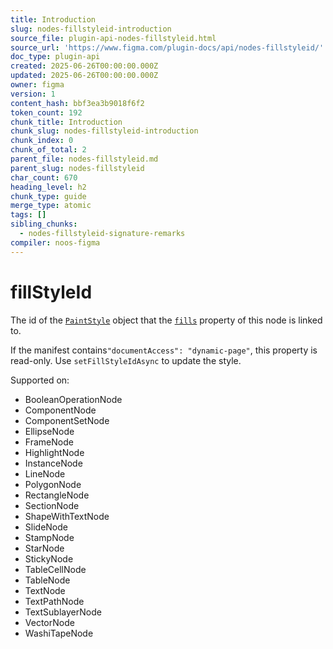 ```yaml
---
title: Introduction
slug: nodes-fillstyleid-introduction
source_file: plugin-api-nodes-fillstyleid.html
source_url: 'https://www.figma.com/plugin-docs/api/nodes-fillstyleid/'
doc_type: plugin-api
created: 2025-06-26T00:00:00.000Z
updated: 2025-06-26T00:00:00.000Z
owner: figma
version: 1
content_hash: bbf3ea3b9018f6f2
token_count: 192
chunk_title: Introduction
chunk_slug: nodes-fillstyleid-introduction
chunk_index: 0
chunk_of_total: 2
parent_file: nodes-fillstyleid.md
parent_slug: nodes-fillstyleid
char_count: 670
heading_level: h2
chunk_type: guide
merge_type: atomic
tags: []
sibling_chunks:
  - nodes-fillstyleid-signature-remarks
compiler: noos-figma
---
```


# fillStyleId

The id of the [`PaintStyle`](/plugin-docs/api/PaintStyle/) object that the [`fills`](/plugin-docs/api/properties/nodes-fills/) property of this node is linked to.

If the manifest contains`"documentAccess": "dynamic-page"`, this property is read-only. Use `setFillStyleIdAsync` to update the style.

 Supported on:

- BooleanOperationNode
- ComponentNode
- ComponentSetNode
- EllipseNode
- FrameNode
- HighlightNode
- InstanceNode
- LineNode
- PolygonNode
- RectangleNode
- SectionNode
- ShapeWithTextNode
- SlideNode
- StampNode
- StarNode
- StickyNode
- TableCellNode
- TableNode
- TextNode
- TextPathNode
- TextSublayerNode
- VectorNode
- WashiTapeNode
